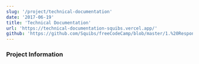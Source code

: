```yaml
---
slug: '/project/technical-documentation'
date: '2017-06-19'
title: 'Technical Documentation'
url: 'https://technical-documentation-squibs.vercel.app/'
github: 'https://github.com/Squibs/freeCodeCamp/blob/master/1.%20Responsive%20Web%20Design/14.%20Certification%20Project%20-%20Technical%20Documentation%20Page.md#technical-documentation-page'
---
```


### Project Information
